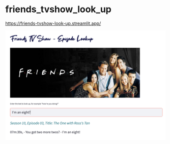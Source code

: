 # friends_tvshow_look_up


https://friends-tvshow-look-up.streamlit.app/

<img src="img/app_screenshot.png" width="650">
